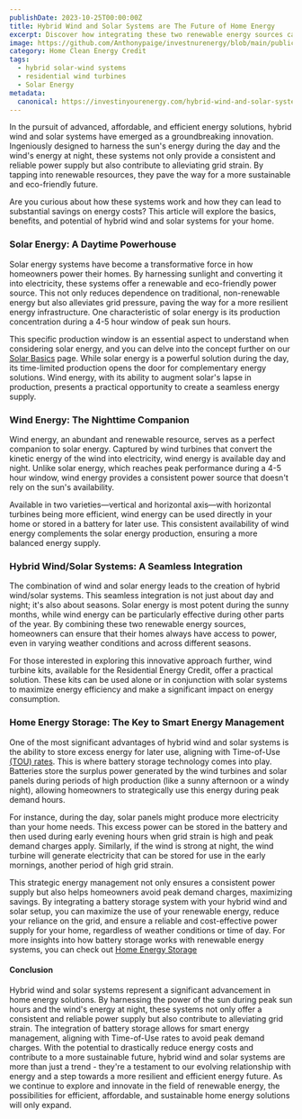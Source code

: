 ```yaml
---
publishDate: 2023-10-25T00:00:00Z
title: Hybrid Wind and Solar Systems are The Future of Home Energy
excerpt: Discover how integrating these two renewable energy sources can create a powerhouse of sustainability and efficiency in your home.
image: https://github.com/Anthonypaige/investnurenergy/blob/main/public/images/cover-art/HCE-4-cover-art.png?raw=true
category: Home Clean Energy Credit
tags:
  - hybrid solar-wind systems
  - residential wind turbines
  - Solar Energy
metadata:
  canonical: https://investinyourenergy.com/hybrid-wind-and-solar-systems-are-the-future-of-home-energy
---
```


In the pursuit of advanced, affordable, and efficient energy solutions, hybrid wind and solar systems have emerged as a groundbreaking innovation. Ingeniously designed to harness the sun's energy during the day and the wind's energy at night, these systems not only provide a consistent and reliable power supply but also contribute to alleviating grid strain. By tapping into renewable resources, they pave the way for a more sustainable and eco-friendly future. 

Are you curious about how these systems work and how they can lead to substantial savings on energy costs? This article will explore the basics, benefits, and potential of hybrid wind and solar systems for your home.

### **Solar Energy: A Daytime Powerhouse**

Solar energy systems have become a transformative force in how homeowners power their homes. By harnessing sunlight and converting it into electricity, these systems offer a renewable and eco-friendly power source. This not only reduces dependence on traditional, non-renewable energy but also alleviates grid pressure, paving the way for a more resilient energy infrastructure. One characteristic of solar energy is its production concentration during a 4-5 hour window of peak sun hours.

This specific production window is an essential aspect to understand when considering solar energy, and you can delve into the concept further on our [Solar Basics](/clean-energy/solar-energy-basics) page. While solar energy is a powerful solution during the day, its time-limited production opens the door for complementary energy solutions. Wind energy, with its ability to augment solar's lapse in production, presents a practical opportunity to create a seamless energy supply.

### **Wind Energy: The Nighttime Companion**

Wind energy, an abundant and renewable resource, serves as a perfect companion to solar energy. Captured by wind turbines that convert the kinetic energy of the wind into electricity, wind energy is available day and night. Unlike solar energy, which reaches peak performance during a 4-5 hour window, wind energy provides a consistent power source that doesn't rely on the sun's availability.

Available in two varieties—vertical and horizontal axis—with horizontal turbines being more efficient, wind energy can be used directly in your home or stored in a battery for later use. This consistent availability of wind energy complements the solar energy production, ensuring a more balanced energy supply.

### **Hybrid Wind/Solar Systems: A Seamless Integration**

The combination of wind and solar energy leads to the creation of hybrid wind/solar systems. This seamless integration is not just about day and night; it's also about seasons. Solar energy is most potent during the sunny months, while wind energy can be particularly effective during other parts of the year. By combining these two renewable energy sources, homeowners can ensure that their homes always have access to power, even in varying weather conditions and across different seasons.

For those interested in exploring this innovative approach further, wind turbine kits, available for the Residential Energy Credit, offer a practical solution. These kits can be used alone or in conjunction with solar systems to maximize energy efficiency and make a significant impact on energy consumption.

### **Home Energy Storage: The Key to Smart Energy Management**

One of the most significant advantages of hybrid wind and solar systems is the ability to store excess energy for later use, aligning with Time-of-Use [(TOU) rates](/mastering-time-of-use-rate-strategies-for-smart-energy). This is where battery storage technology comes into play. Batteries store the surplus power generated by the wind turbines and solar panels during periods of high production (like a sunny afternoon or a windy night), allowing homeowners to strategically use this energy during peak demand hours.

For instance, during the day, solar panels might produce more electricity than your home needs. This excess power can be stored in the battery and then used during early evening hours when grid strain is high and peak demand charges apply. Similarly, if the wind is strong at night, the wind turbine will generate electricity that can be stored for use in the early mornings, another period of high grid strain.

This strategic energy management not only ensures a consistent power supply but also helps homeowners avoid peak demand charges, maximizing savings. By integrating a battery storage system with your hybrid wind and solar setup, you can maximize the use of your renewable energy, reduce your reliance on the grid, and ensure a reliable and cost-effective power supply for your home, regardless of weather conditions or time of day. For more insights into how battery storage works with renewable energy systems, you can check out [Home Energy Storage](clean-energy/home-energy-storage)

#### **Conclusion**

Hybrid wind and solar systems represent a significant advancement in home energy solutions. By harnessing the power of the sun during peak sun hours and the wind's energy at night, these systems not only offer a consistent and reliable power supply but also contribute to alleviating grid strain. The integration of battery storage allows for smart energy management, aligning with Time-of-Use rates to avoid peak demand charges. With the potential to drastically reduce energy costs and contribute to a more sustainable future, hybrid wind and solar systems are more than just a trend - they're a testament to our evolving relationship with energy and a step towards a more resilient and efficient energy future. As we continue to explore and innovate in the field of renewable energy, the possibilities for efficient, affordable, and sustainable home energy solutions will only expand.
